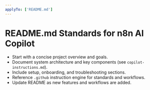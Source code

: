 ```yaml
---
applyTo: ['README.md']
---
```

# README.md Standards for n8n AI Copilot

- Start with a concise project overview and goals.
- Document system architecture and key components (see `copilot-instructions.md`).
- Include setup, onboarding, and troubleshooting sections.
- Reference `.github` instruction engine for standards and workflows.
- Update README as new features and workflows are added.
